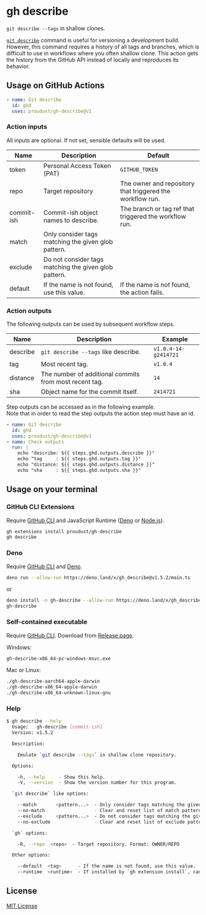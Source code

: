 # gh describe

`git describe --tags` in shallow clones.

[`git describe`](https://git-scm.com/docs/git-describe) command is useful for versioning a
development build. However, this command requires a history of all tags and branches, which is
difficult to use in workflows where you often shallow clone. This action gets the history from the
GitHub API instead of locally and reproduces its behavior.

## Usage on GitHub Actions

```yml
- name: Git describe
  id: ghd
  uses: proudust/gh-describe@v1
```

### Action inputs

All inputs are optional. If not set, sensible defaults will be used.

| Name       | Description                                           | Default                                                   |
| ---------- | ----------------------------------------------------- | --------------------------------------------------------- |
| token      | Personal Access Token (PAT)                           | `GITHUB_TOKEN`                                            |
| repo       | Target repository                                     | The owner and repository that triggered the workflow run. |
| commit-ish | Commit-ish object names to describe.                  | The branch or tag ref that triggered the workflow run.    |
| match      | Only consider tags matching the given glob pattern.   |                                                           |
| exclude    | Do not consider tags matching the given glob pattern. |                                                           |
| default    | If the name is not found, use this value.             | If the name is not found, the action fails.               |

### Action outputs

The following outputs can be used by subsequent workflow steps.

| Name     | Description                                            | Example              |
| -------- | ------------------------------------------------------ | -------------------- |
| describe | `git describe --tags` like describe.                   | `v1.0.4-14-g2414721` |
| tag      | Most recent tag.                                       | `v1.0.4`             |
| distance | The number of additional commits from most recent tag. | `14`                 |
| sha      | Object name for the commit itself.                     | `2414721`            |

Step outputs can be accessed as in the following example.\
Note that in order to read the step outputs the action step must have an id.

```yml
- name: Git describe
  id: ghd
  uses: proudust/gh-describe@v1
- name: Check outputs
  run: |
    echo "describe: ${{ steps.ghd.outputs.describe }}"
    echo "tag     : ${{ steps.ghd.outputs.tag }}"
    echo "distance: ${{ steps.ghd.outputs.distance }}"
    echo "sha     : ${{ steps.ghd.outputs.sha }}"
```

## Usage on your terminal

### GitHub CLI Extensions

Require [GitHub CLI](https://github.com/cli/cli#installation) and JavaScript Runtime
([Deno](https://deno.land/#installation) or [Node.js](https://nodejs.org/)).

```sh
gh extensions install proudust/gh-describe
gh describe
```

### Deno

Require [GitHub CLI](https://github.com/cli/cli#installation) and
[Deno](https://deno.land/#installation).

```sh
deno run --allow-run https://deno.land/x/gh_describe@v1.5.2/main.ts
```

or

```sh
deno install -n gh-describe --allow-run https://deno.land/x/gh_describe@v1.5.2/main.ts
gh-describe
```

### Self-contained executable

Require [GitHub CLI](https://github.com/cli/cli#installation). Download from
[Release page](https://github.com/proudust/gh-describe/releases/latest).

Windows:

```cmd
gh-describe-x86_64-pc-windows-msvc.exe
```

Mac or Linux:

```sh
./gh-describe-aarch64-apple-darwin
./gh-describe-x86_64-apple-darwin
./gh-describe-x86_64-unknown-linux-gnu
```

### Help

```sh
$ gh describe --help
  Usage:   gh-describe [commit-ish]
  Version: v1.5.2

  Description:

    Emulate `git describe --tags` in shallow clone repository.

  Options:

    -h, --help     - Show this help.                            
    -V, --version  - Show the version number for this program.  

  `git describe` like options:

    --match       <pattern...>  - Only consider tags matching the given glob pattern.    
    --no-match                  - Clear and reset list of match pattern.                 
    --exclude     <pattern...>  - Do not consider tags matching the given glob pattern.  
    --no-exclude                - Clear and reset list of exclude pattern.               

  `gh` options:

    -R, --repo  <repo>  - Target repository. Format: OWNER/REPO  

  Other options:

    --default  <tag>      - If the name is not found, use this value.                                                           
    --runtime  <runtime>  - If installed by `gh extension install`, can specify the execution runtime.  (Values: "deno", "node")
```

## License

[MIT License](LICENSE)
